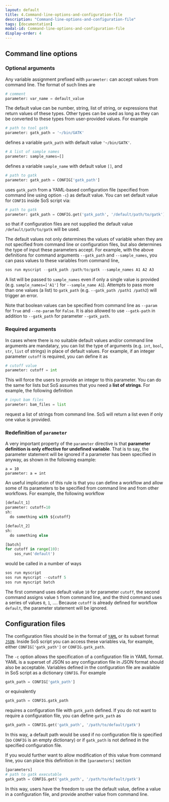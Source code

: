 ```yaml
---
layout: default
title: 4.Command-line-options-and-configuration-file
description: "Command-line-options-and-configuration-file"
tags: [documentation]
modal-id: Command-line-options-and-configuration-file
display-order: 4
---
```



## Command line options

### Optional arguments

Any variable assignment prefixed with `parameter:` can accept values from command  line. The format of such lines are

```python
# comment
parameter: var_name = default_value
```

The default value can be number, string, list of string, or expressions that return values of these types. Other types can be used as long as they can be converted to these types from user-provided values. For example

```python
# path to tool gatk
parameter: gatk_path = '~/bin/GATK'
```

defines a variable `gatk_path` with default value `'~/bin/GATK'`.

```python
# A list of sample names
parameter: sample_names=[]
```

defines a variable `sample_name` with default value `[]`, and

```python
# path to gatk
parameter: gatk_path = CONFIG['gatk_path']
```
uses `gatk_path` from a YAML-based configuration file (specified from command line using option `-c`) as default value. You can set default value for `CONFIG` inside SoS script via:

```python
# path to gatk
parameter: gatk_path = CONFIG.get('gatk_path', '/default/path/to/gatk')
```

so that if configuration files are not supplied the default value `/default/path/to/gatk` will be used.

The default values not only determines the values of variable when they are not specified from command line or configuration files, but also determines the type of input these parameters accept. For example, with the above definitions for command arguments `--gatk_path` and `--sample_names`, you can pass values to these variables from command line,

```python
sos run myscript --gatk_path /path/to/gatk --sample_names A1 A2 A3
```

A list will be passed to `sample_names` even if only a single value is provided (e.g. `sample_names=['A1']` for `--sample_name A1`).
Attempts to pass more than one values (a list) to `gatk_path` (e.g. `--gatk_path /path1 /path2`) will trigger an error.

Note that boolean values can be specified from command line as `--param` for `True` and `--no-param` for `False`. It is also allowed to use `--gatk-path` in addition to `--gatk_path` for parameter `--gatk_path`.

### Required arguments

In cases where there is no suitable default values and/or command line arguments are mandatary, you can list the type of arguments (e.g. `int`, `bool`, `str`, `list` of strings) in place of default values. For example, if an integer parameter `cutoff` is required, you can define it as

```python
# cutoff value
parameter: cutoff = int
```

This will force the users to provide an integer to this parameter. You can do the same for lists but SoS assumes that you need a **list of strings**. For example, the following definition

```python
# input bam files
parameter: bam_files = list
```

request a list of strings from command line. SoS will return a list even if only one value is provided.

### Redefinition of `parameter`

A very important property of the `parameter` directive is that **parameter definition is only effective for undefined variable**. That is to say, the parameter statement will be ignored if a parameter has been specified in anyway, as shown in the following example:

```
a = 10
parameter: a = int
```

An useful implication of this rule is that you can define a workflow and allow some of its parameters to be specified from command line and from other workflows. For example, the following workflow 

```python
[default_1]
parameter: cutoff=10
sh:
  do something with ${cutoff}

[default_2]
sh:
  do something else

[batch]
for cutoff in range(10):
    sos_run('default')
```

would be called in a number of ways

```python
sos run myscript 
sos run myscript --cutoff 5
sos run myscript batch
```

The first command uses default value `10` for parameter `cutoff`, the second command assigns value `5` from command line, and the third command uses a series of values `0`, `1`, .... Because `cutoff` is already defined for workflow `default`, the parameter statement will be ignored.

## Configuration files

The configuration files should be in the format of [`YAML`](http://yaml.org/) or its subset format [`JSON`](http://json-schema.org/implementations.html). Inside SoS script you can access these variables via, for example, either `CONFIG['gatk_path']` or `CONFIG.gatk_path`.

The `-c` option allows the specification of a configuration file in YAML format. YAML is a superset of JSON so any configuration file in JSON format should also be acceptable. Variables defined in the configuration file are available in SoS script as a dictionary `CONFIG`. For example

```python
gatk_path = CONFIG['gatk_path']
```

or equivalently

```python
gatk_path = CONFIG.gatk_path
```

requires a configuration file with `gatk_path` defined. If you do not want to require a configuration file, you can define `gatk_path` as

```python
gatk_path = CONFIG.get('gatk_path', '/path/to/default/gatk')
```

In this way, a default path would be used if no configuration file is specified (so `CONFIG` is an empty dictionary) or if `gatk_path` is not defined in the specified configuration file.

If you would further want to allow modification of this value from command line, you can place this definition in the `[parameters]` section

```python
[parameters]
# path to gatk executable
gatk_path = CONFIG.get('gatk_path', '/path/to/default/gatk')
```

In this way, users have the freedom to use the default value, define a value in a configuration file, and provide another value from command line. 

